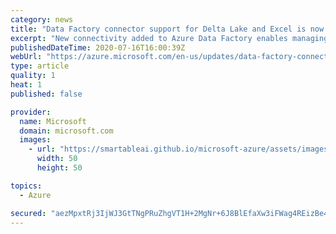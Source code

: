 ```yaml
---
category: news
title: "Data Factory connector support for Delta Lake and Excel is now available"
excerpt: "New connectivity added to Azure Data Factory enables managing your Data Lakes using Delta and reading data directly from Excel files."
publishedDateTime: 2020-07-16T16:00:39Z
webUrl: "https://azure.microsoft.com/en-us/updates/data-factory-connector-support-for-delta-lake-and-excel-is-now-available/"
type: article
quality: 1
heat: 1
published: false

provider:
  name: Microsoft
  domain: microsoft.com
  images:
    - url: "https://smartableai.github.io/microsoft-azure/assets/images/organizations/microsoft.com-50x50.jpg"
      width: 50
      height: 50

topics:
  - Azure

secured: "aezMpxtRj3IjWJ3GtTNgPRuZhgVT1H+2MgNr+6J8BlEfaXw3iFWag4REizBe4MDX45vOZmVma3/H2vdpCIBKTG5Rc1Wh+ieNvmPLMSJ/G02e9wOHmztNaGJitAgWnVLWyN8s8xkeDnw08DcRpoFZuqB/YW0tM32qsRLKBVhmb4p8OFjbMqhpfGy5VThrqHPJYS8RJ457Wc8w9Muz+M1q8Hh0iRNOfVJ5tD/6LLhRLE+JOkOlAFa6io4n9D9KLjP3s0vAYtwG4GMKWW9IxKCRd4dOeiMNTYf9BfOrifdGABmUUNX7F4qaiTWdKCDfiy+jqP0BoAOZAwKdsOTLFxeu6g==;QeojNJw4N/zdWS/vpHbywA=="
---
```


